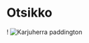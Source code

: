 # Otsikko
! ![Karjuherra paddington](https://seura.fi/wp-content/uploads/2019/12/karhuherrapaddingtoninseikkailut01_tvmaailma-1600x900.jpg)
